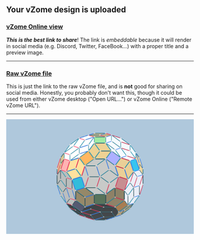 ## Your vZome design is uploaded

### [vZome Online view][embed]

***This is the best link to share***!  The link is *embeddable* because it will render in social media (e.g. Discord, Twitter, FaceBook...) with a proper title and a preview image.

---

### [Raw vZome file][raw]

This is just the link to the raw vZome file, and is **not** good for
sharing on social media.
Honestly, you probably don't want this, though it could be used from either
vZome desktop ("Open URL...") or vZome Online ("Remote vZome URL").

---

![Image](<5-cube zonohedron.png>)


[embed]: <https://vzome.com/app/embed.py?url=https://raw.githubusercontent.com/John-Kostick/vzome-sharing/main/2021/10/28/08-50-32-5-cube%2Bzonohedron/5-cube+zonohedron.vZome>
[raw]: <https://raw.githubusercontent.com/John-Kostick/vzome-sharing/main/2021/10/28/08-50-32-5-cube+zonohedron/5-cube zonohedron.vZome>
